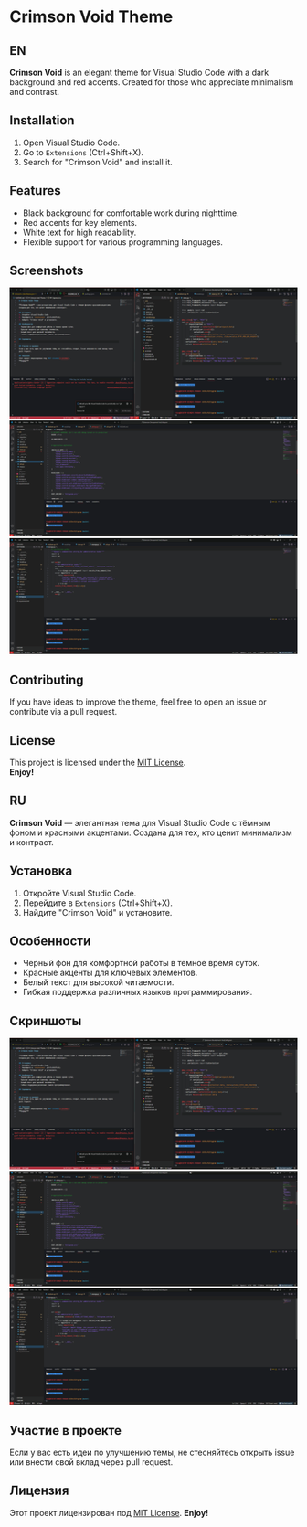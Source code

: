 # Crimson Void Theme

## EN

**Crimson Void** is an elegant theme for Visual Studio Code with a dark background and red accents. Created for those who appreciate minimalism and contrast.

## Installation
1. Open Visual Studio Code.
2. Go to `Extensions` (Ctrl+Shift+X).
3. Search for "Crimson Void" and install it.

## Features
- Black background for comfortable work during nighttime.
- Red accents for key elements.
- White text for high readability.
- Flexible support for various programming languages.

## Screenshots
![](image-3.png)  
![](image-4.png)  
![](image-5.png)

## Contributing
If you have ideas to improve the theme, feel free to open an issue or contribute via a pull request.

## License
This project is licensed under the [MIT License](LICENSE).  
**Enjoy!**

## RU

**Crimson Void** — элегантная тема для Visual Studio Code с тёмным фоном и красными акцентами. Создана для тех, кто ценит минимализм и контраст.

## Установка
1. Откройте Visual Studio Code.
2. Перейдите в `Extensions` (Ctrl+Shift+X).
3. Найдите "Crimson Void" и установите.

## Особенности
- Черный фон для комфортной работы в темное время суток.
- Красные акценты для ключевых элементов.
- Белый текст для высокой читаемости.
- Гибкая поддержка различных языков программирования.

## Скриншоты
![](image-3.png)
![](image-4.png)
![](image-5.png)
## Участие в проекте
Если у вас есть идеи по улучшению темы, не стесняйтесь открыть issue или внести свой вклад через pull request.

## Лицензия
Этот проект лицензирован под [MIT License](LICENSE).
**Enjoy!**

